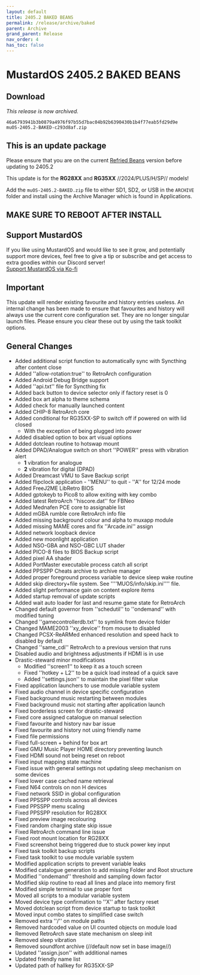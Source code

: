 ```yaml
---
layout: default
title: 2405.2 BAKED BEANS
permalink: /release/archive/baked
parent: Archive
grand_parent: Release
nav_order: 4
has_toc: false
---
```


# MustardOS 2405.2 BAKED BEANS
## Download
_This release is now archived._
```
46a6793941b3b0879a4976f97b55d7bac04b92b6390430b1b4f77eab5fd29d9e  muOS-2405.2-BAKED-c293d8af.zip
```
## This is an update package
Please ensure that you are on the current [Refried Beans](/release/current/2405.1) version before updating to 2405.2

This update is for the **RG28XX** and **RG35XX** //2024/PLUS/H/SP// models!

Add the ``muOS-2405.2-BAKED.zip`` file to either SD1, SD2, or USB in the ``ARCHIVE`` folder and install using the Archive Manager which is found in Applications.

## MAKE SURE TO REBOOT AFTER INSTALL

## Support MustardOS
If you like using MustardOS and would like to see it grow, and potentially support more devices, feel free to give a tip or subscribe and get access to extra goodies within our Discord server!  
[Support MustardOS via Ko-fi](https://ko-fi.com/xonglebongle)

## Important
This update will render existing favourite and history entries useless.  An internal change has been made to ensure that favourites and history will always use the current core configuration set.  They are no longer singular launch files.  Please ensure you clear these out by using the task toolkit options.

## General Changes
- Added additional script function to automatically sync with Syncthing after content close
- Added ''allow-rotation:true'' to RetroArch configuration
- Added Android Debug Bridge support
- Added ''api.txt'' file for Syncthing fix
- Added back button to device selector only if factory reset is 0
- Added box art alpha to theme schema
- Added check for manually launched content
- Added CHIP-8 RetroArch core
- Added conditional for RG35XX-SP to switch off if powered on with lid closed
  - With the exception of being plugged into power
- Added disabled option to box art visual options
- Added dotclean routine to hotswap mount
- Added DPAD/Analogue switch on short ''POWER'' press with vibration alert
  - **1** vibration for analogue
  - **2** vibration for digital (DPAD)
- Added Dreamcast VMU to Save Backup script
- Added flipclock application - ''MENU'' to quit - ''A'' for 12/24 mode
- Added FreeJ2ME LibRetro BIOS
- Added gptokeyb to Pico8 to allow exiting with key combo 
- Added latest RetroArch ''hiscore.dat'' for FBNeo
- Added Mednafen PCE core to assignable list
- Added mGBA rumble core RetroArch info file
- Added missing background colour and alpha to muxapp module
- Added missing MAME cores and fix ''Arcade.ini'' assign
- Added network loopback device
- Added new moonlight application
- Added NSO-GBA and NSO-GBC LUT shader
- Added PICO-8 files to BIOS Backup script
- Added pixel AA shader
- Added PortMaster executable process catch all script
- Added PPSSPP Cheats archive to archive manager
- Added proper foreground process variable to device sleep wake routine
- Added skip directory+file system. See ''''MUOS/info/skip.ini'''' file.
- Added slight performance gain on content explore items
- Added startup removal of update scripts
- Added wait auto loader for last and resume game state for RetroArch
- Changed default governor from ''schedutil'' to ''ondemand'' with modified tuning
- Changed ''gamecontrollerdb.txt'' to symlink from device folder
- Changed MAME2003 ''xy_device'' from mouse to disabled
- Changed PCSX-ReARMed enhanced resolution and speed hack to disabled by default
- Changed ''same_cdi'' RetroArch to a previous version that runs
- Disabled audio and brightness adjustments if HDMI is in use
- Drastic-steward minor modifications
  - Modified ''screen1'' to keep it as a touch screen
  - Fixed ''hotkey + L2'' to be a quick load instead of a quick save
  - Added ''settings.json'' to maintain the pixel filter value
- Fixed application launchers to use module variable system
- Fixed audio channel in device specific configuration
- Fixed background music restarting between modules
- Fixed background music not starting after application launch
- Fixed borderless screen for drastic-steward
- Fixed core assigned catalogue on manual selection
- Fixed favourite and history nav bar issue
- Fixed favourite and history not using friendly name
- Fixed file permissions
- Fixed full-screen + behind for box art
- Fixed GMU Music Player HOME directory preventing launch
- Fixed HDMI sound not being reset on reboot
- Fixed input mapping state machine
- Fixed issue with general settings not updating sleep mechanism on some devices
- Fixed lower case cached name retrieval
- Fixed N64 controls on non H devices
- Fixed network SSID in global configuration
- Fixed PPSSPP controls across all devices
- Fixed PPSSPP menu scaling
- Fixed PPSSPP resolution for RG28XX
- Fixed preview image recolouring
- Fixed random charging state skip issue
- Fixed RetroArch command line issue
- Fixed root mount location for RG28XX
- Fixed screenshot being triggered due to stuck power key input
- Fixed task toolkit backup scripts
- Fixed task toolkit to use module variable system
- Modified application scripts to prevent variable leaks
- Modified catalogue generation to add missing Folder and Root structure
- Modified ''ondemand'' threshold and sampling down factor
- Modified skip routine to read all lines and place into memory first
- Modified simple terminal to use proper font
- Moved all scripts to a modular variable system
- Moved device type confirmation to ''X'' after factory reset
- Moved dotclean script from device startup to task toolkit
- Moved input combo states to simplified case switch
- Removed extra ''/'' on module paths
- Removed hardcoded value on UI counted objects on module load
- Removed RetroArch save state mechanism on sleep init
- Removed sleep vibration
- Removed soundfont archive (//default now set in base image//)
- Updated ''assign.json'' with additional names
- Updated friendly name list
- Updated path of hallkey for RG35XX-SP